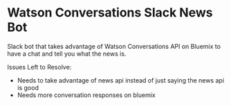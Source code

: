 # Watson Conversations Slack News Bot

Slack bot that takes advantage of Watson Conversations API on Bluemix to have a chat and tell you what the news is.

Issues Left to Resolve:
* Needs to take advantage of news api instead of just saying the news api is good
* Needs more conversation responses on bluemix

